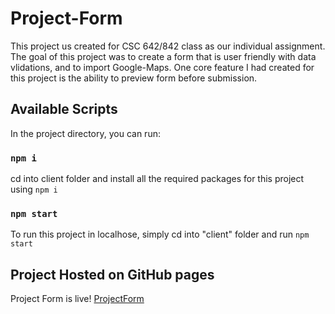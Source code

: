 # Project-Form

This project us created for CSC 642/842 class as our individual assignment.  
The goal of this project was to create a form that is user friendly with data vlidations, and to import Google-Maps.
One core feature I had created for this project is the ability to preview form before submission.

## Available Scripts

In the project directory, you can run:

### `npm i`

cd into client folder and install all the required packages for this project using `npm i`

### `npm start`

To run this project in localhose, simply cd into "client" folder and run `npm start`

## Project Hosted on GitHub pages

Project Form is live!
[ProjectForm](https://fengdenny.github.io/projectform/#/)
